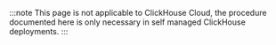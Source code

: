
:::note
This page is not applicable to ClickHouse Cloud, the procedure documented here is only necessary in self managed ClickHouse deployments.
:::
